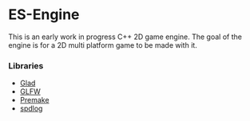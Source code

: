 # ES-Engine

This is an early work in progress C++ 2D game engine. The goal of the engine is for a 2D multi platform game to be made with it.

<h3>Libraries</h3>
<ul>
<li><a target="_blank" rel="noopener noreferrer" href='https://github.com/dav1dde/glad-web'>Glad</a></li>
<li><a target="_blank" rel="noopener noreferrer" href='https://www.glfw.org/'>GLFW</a></li>
<li><a target="_blank" rel="noopener noreferrer" href='https://premake.github.io/'>Premake</a></li>
<li><a target="_blank" rel="noopener noreferrer" href='https://github.com/gabime/spdlog'>spdlog</a></li>
</ul>
